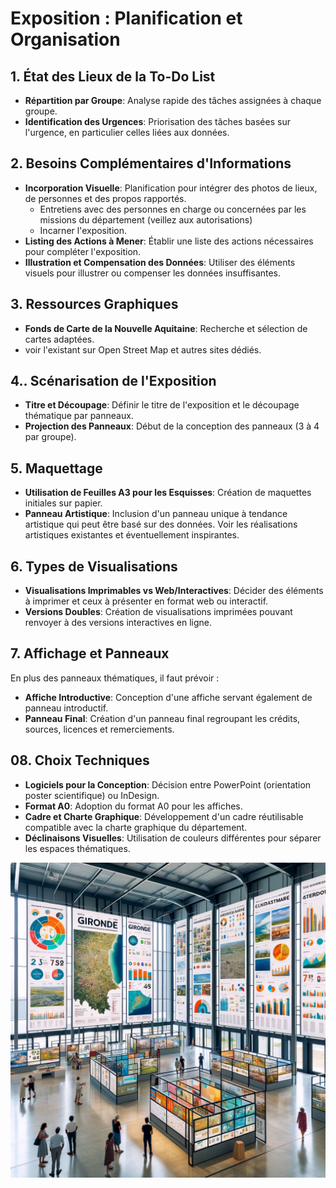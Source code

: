 # Exposition : Planification et Organisation

## 1. État des Lieux de la To-Do List
- **Répartition par Groupe**: Analyse rapide des tâches assignées à chaque groupe.
- **Identification des Urgences**: Priorisation des tâches basées sur l'urgence, en particulier celles liées aux données.

## 2. Besoins Complémentaires d'Informations
- **Incorporation Visuelle**: Planification pour intégrer des photos de lieux, de personnes et des propos rapportés.
    -  Entretiens avec des personnes en charge ou concernées par les missions du département (veillez aux autorisations)
    - Incarner l'exposition.
- **Listing des Actions à Mener**: Établir une liste des actions nécessaires pour compléter l'exposition.
- **Illustration et Compensation des Données**: Utiliser des éléments visuels pour illustrer ou compenser les données insuffisantes.

## 3. Ressources Graphiques
- **Fonds de Carte de la Nouvelle Aquitaine**: Recherche et sélection de cartes adaptées.
- voir l'existant sur Open Street Map et autres sites dédiés.

## 4.. Scénarisation de l'Exposition
- **Titre et Découpage**: Définir le titre de l'exposition et le découpage thématique par panneaux.
- **Projection des Panneaux**: Début de la conception des panneaux (3 à 4 par groupe).

## 5. Maquettage
- **Utilisation de Feuilles A3 pour les Esquisses**: Création de maquettes initiales sur papier.
- **Panneau Artistique**: Inclusion d'un panneau unique à tendance artistique qui peut être basé sur des données. Voir les réalisations artistiques existantes et éventuellement inspirantes.

## 6. Types de Visualisations
- **Visualisations Imprimables vs Web/Interactives**: Décider des éléments à imprimer et ceux à présenter en format web ou interactif.
- **Versions Doubles**: Création de visualisations imprimées pouvant renvoyer à des versions interactives en ligne.

## 7. Affichage et Panneaux
En plus des panneaux thématiques, il faut prévoir :
- **Affiche Introductive**: Conception d'une affiche servant également de panneau introductif.
- **Panneau Final**: Création d'un panneau final regroupant les crédits, sources, licences et remerciements.

## 08. Choix Techniques
- **Logiciels pour la Conception**: Décision entre PowerPoint (orientation poster scientifique) ou InDesign.
- **Format A0**: Adoption du format A0 pour les affiches.
- **Cadre et Charte Graphique**: Développement d'un cadre réutilisable compatible avec la charte graphique du département.
- **Déclinaisons Visuelles**: Utilisation de couleurs différentes pour séparer les espaces thématiques.

![expo](expovizu.png)